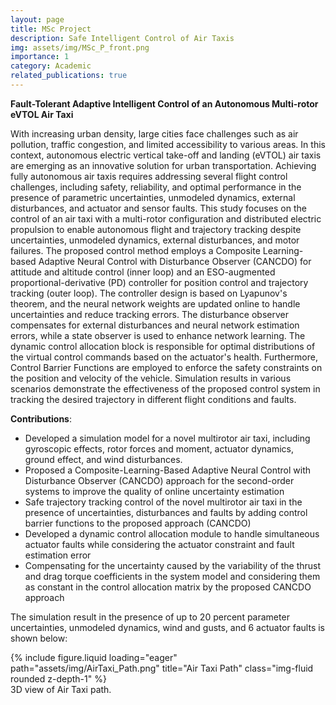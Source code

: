 ```yaml
---
layout: page
title: MSc Project
description: Safe Intelligent Control of Air Taxis
img: assets/img/MSc_P_front.png
importance: 1
category: Academic
related_publications: true
---
```

**Fault-Tolerant Adaptive Intelligent Control of an Autonomous Multi-rotor eVTOL Air Taxi**

With increasing urban density, large cities face challenges such as air pollution, traffic congestion, and limited accessibility to various areas. In this context, autonomous electric vertical take-off and landing (eVTOL) air taxis are emerging as an innovative solution for urban transportation. Achieving fully autonomous air taxis requires addressing several flight control challenges, including safety, reliability, and optimal performance in the presence of parametric uncertainties, unmodeled dynamics, external disturbances, and actuator and sensor faults. This study focuses on the control of an air taxi with a multi-rotor configuration and distributed electric propulsion to enable autonomous flight and trajectory tracking despite uncertainties, unmodeled dynamics, external disturbances, and motor failures. The proposed control method employs a Composite Learning-based Adaptive Neural Control with Disturbance Observer (CANCDO) for attitude and altitude control (inner loop) and an ESO-augmented proportional-derivative (PD) controller for position control and trajectory tracking (outer loop). The controller design is based on Lyapunov's theorem, and the neural network weights are updated online to handle uncertainties and reduce tracking errors. The disturbance observer compensates for external disturbances and neural network estimation errors, while a state observer is used to enhance network learning. The dynamic control allocation block is responsible for optimal distributions of the virtual control commands based on the actuator's health. Furthermore, Control Barrier Functions are employed to enforce the safety constraints on the position and velocity of the vehicle. Simulation results in various scenarios demonstrate the effectiveness of the proposed control system in tracking the desired trajectory in different flight conditions and faults. 

**Contributions**:
* Developed a simulation model for a novel multirotor air taxi, including gyroscopic effects, rotor forces and moment, actuator dynamics, ground effect, and wind disturbances.
* Proposed a Composite-Learning-Based Adaptive Neural Control with Disturbance Observer (CANCDO) approach for the second-order systems to improve the quality of online uncertainty estimation
* Safe trajectory tracking control of the novel multirotor air taxi in the presence of uncertainties, disturbances and faults by adding control barrier functions to the proposed approach (CANCDO)
* Developed a dynamic control allocation module to handle simultaneous actuator faults while considering the actuator constraint and fault estimation error
* Compensating for the uncertainty caused by the variability of the thrust and drag torque coefficients in the system model and considering them as constant in the control allocation matrix by the proposed CANCDO approach

The simulation result in the presence of up to 20 percent parameter uncertainties, unmodeled dynamics, wind and gusts, and 6 actuator faults is shown below:

<div class="row">
    <div class="col-sm mt-3 mt-md-0">
        {% include figure.liquid loading="eager" path="assets/img/AirTaxi_Path.png" title="Air Taxi Path" class="img-fluid rounded z-depth-1" %}
<div class="caption">
    3D view of Air Taxi path.
</div>

